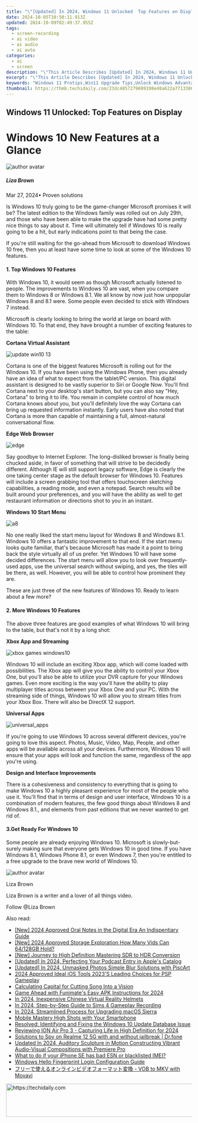 ```yaml
---
title: "\"[Updated] In 2024, Windows 11 Unlocked  Top Features on Display\""
date: 2024-10-05T10:50:11.913Z
updated: 2024-10-09T02:49:37.955Z
tags: 
  - screen-recording
  - ai video
  - ai audio
  - ai auto
categories: 
  - ai
  - screen
description: "\"This Article Describes [Updated] In 2024, Windows 11 Unlocked: Top Features on Display\""
excerpt: "\"This Article Describes [Updated] In 2024, Windows 11 Unlocked: Top Features on Display\""
keywords: "Windows 11 Protips,Win11 Upgrade Tips,Unlock Windows Advantages,11WinsDisplayHighlights,NextGenWinUpdates,DisplayWinFeaturesBest,LatestWindowsTechTrends"
thumbnail: https://thmb.techidaily.com/23dc4857279699198e48a622a7713386fd30f7f47908caf6a0fe50229057f885.jpg
---
```


## Windows 11 Unlocked: Top Features on Display

# Windows 10 New Features at a Glance

![author avatar](https://lh5.googleusercontent.com/-AIMmjowaFs4/AAAAAAAAAAI/AAAAAAAAABc/Y5UmwDaI7HU/s250-c-k/photo.jpg)

##### Liza Brown

 Mar 27, 2024• Proven solutions

Is Windows 10 truly going to be the game-changer Microsoft promises it will be? The latest edition to the Windows family was rolled out on July 29th, and those who have been able to make the upgrade have had some pretty nice things to say about it. Time will ultimately tell if Windows 10 is really going to be a hit, but early indications point to that being the case.

If you're still waiting for the go-ahead from Microsoft to download Windows 10 free, then you at least have some time to look at some of the Windows 10 features.

#### 1. Top Windows 10 Features

With Windows 10, it would seem as though Microsoft actually listened to people. The improvements to Windows 10 are vast, when you compare them to Windows 8 or Windows 8.1\. We all know by now just how unpopular Windows 8 and 8.1 were. Some people even decided to stick with Windows 7 instead.

Microsoft is clearly looking to bring the world at large on board with Windows 10\. To that end, they have brought a number of exciting features to the table:

**Cortana Virtual Assistant**

![update win10 13](https://images.wondershare.com/windows10/update-win10-13.png)

Cortana is one of the biggest features Microsoft is rolling out for the Windows 10\. If you have been using the Windows Phone, then you already have an idea of what to expect from the tablet/PC version. This digital assistant is designed to be vastly superior to Siri or Google Now. You'll find Cortana next to your desktop's start button, but you can also say "Hey, Cortana" to bring it to life. You remain in complete control of how much Cortana knows about you, but you'll definitely love the way Cortana can bring up requested information instantly. Early users have also noted that Cortana is more than capable of maintaining a full, almost-natural conversational flow.

**Edge Web Browser**

![edge](https://images.wondershare.com/filmora/article-images/edge.jpg)

Say goodbye to Internet Explorer. The long-disliked browser is finally being chucked aside, in favor of something that will strive to be decidedly different. Although IE will still support legacy software, Edge is clearly the one taking center stage as the default browser for Windows 10\. Features will include a screen grabbing tool that offers touchscreen sketching capabilities, a reading mode, and even a notepad. Search results will be built around your preferences, and you will have the ability as well to get restaurant information or directions shot to you in an instant.

**Windows 10 Start Menu**

![a8](https://images.wondershare.com/windows10/a8.png)

No one really liked the start menu layout for Windows 8 and Windows 8.1\. Windows 10 offers a fantastic improvement to that end. If the start menu looks quite familiar, that's because Microsoft has made it a point to bring back the style virtually all of us prefer. Yet Windows 10 will have some decided differences. The start menu will allow you to look over frequently-used apps, use the universal search without swiping, and yes, the tiles will be there, as well. However, you will be able to control how prominent they are.

These are just three of the new features of Windows 10\. Ready to learn about a few more?

#### 2. More Windows 10 Features

The above three features are good examples of what Windows 10 will bring to the table, but that's not it by a long shot:

**Xbox App and Streaming**

![xbox games windows10](https://images.wondershare.com/windows10/xboy-games-windows10-1.png)

Windows 10 will include an exciting Xbox app, which will come loaded with possibilities. The Xbox app will give you the ability to control your Xbox One, but you'll also be able to utilize your DVR capture for your Windows games. Even more exciting is the way you'll have the ability to play multiplayer titles across between your Xbox One and your PC. With the streaming side of things, Windows 10 will allow you to stream titles from your Xbox Box. There will also be DirectX 12 support.

 **Universal Apps**

![universal_apps](https://images.wondershare.com/filmora/article-images/universal_apps.jpg)

If you're going to use Windows 10 across several different devices, you're going to love this aspect. Photos, Music, Video, Map, People, and other apps will be available across all your devices. Furthermore, Windows 10 will ensure that your apps will look and function the same, regardless of the app you're using.

 **Design and Interface Improvements**

There is a cohesiveness and consistency to everything that is going to make Windows 10 a highly pleasant experience for most of the people who use it. You'll find that in terms of design and user interface, Windows 10 is a combination of modern features, the few good things about Windows 8 and Windows 8.1., and elements from past editions that we never wanted to get rid of.

#### 3.Get Ready For Windows 10

Some people are already enjoying Windows 10\. Microsoft is slowly-but-surely making sure that everyone gets Windows 10 in good time. If you have Windows 8.1, Windows Phone 8.1, or even Windows 7, then you're entitled to a free upgrade to the brave new world of Windows 10.

![author avatar](https://lh5.googleusercontent.com/-AIMmjowaFs4/AAAAAAAAAAI/AAAAAAAAABc/Y5UmwDaI7HU/s250-c-k/photo.jpg)

Liza Brown

Liza Brown is a writer and a lover of all things video.

Follow @Liza Brown


<ins class="adsbygoogle"
     style="display:block"
     data-ad-format="autorelaxed"
     data-ad-client="ca-pub-7571918770474297"
     data-ad-slot="1223367746"></ins>



<ins class="adsbygoogle"
     style="display:block"
     data-ad-client="ca-pub-7571918770474297"
     data-ad-slot="8358498916"
     data-ad-format="auto"
     data-full-width-responsive="true"></ins>


<span class="atpl-alsoreadstyle">Also read:</span>
<div><ul>
<li><a href="https://fox-glue.techidaily.com/new-2024-approved-oral-notes-in-the-digital-era-an-indispentiary-guide/"><u>[New] 2024 Approved Oral Notes in the Digital Era An Indispentiary Guide</u></a></li>
<li><a href="https://fox-hovers.techidaily.com/new-2024-approved-storage-exploration-how-many-vids-can-64128gb-hold/"><u>[New] 2024 Approved Storage Exploration How Many Vids Can 64/128GB Hold?</u></a></li>
<li><a href="https://fox-glue.techidaily.com/new-journey-to-high-definition-mastering-sdr-to-hdr-conversion/"><u>[New] Journey to High Definition Mastering SDR to HDR Conversion</u></a></li>
<li><a href="https://fox-glue.techidaily.com/updated-in-2024-perfecting-your-podcast-entry-in-apples-catalog/"><u>[Updated] In 2024, Perfecting Your Podcast Entry in Apple's Catalog</u></a></li>
<li><a href="https://fox-glue.techidaily.com/updated-in-2024-unmasked-photos-simple-blur-solutions-with-piscart/"><u>[Updated] In 2024, Unmasked Photos Simple Blur Solutions with PiscArt</u></a></li>
<li><a href="https://desktop-recording.techidaily.com/2024-approved-ideal-ios-tools-2023s-leading-choices-for-psp-gameplay/"><u>2024 Approved Ideal iOS Tools 2023'S Leading Choices for PSP Gameplay</u></a></li>
<li><a href="https://extra-lessons.techidaily.com/calculating-capital-for-cutting-song-into-a-vision/"><u>Calculating Capital for Cutting Song Into a Vision</u></a></li>
<li><a href="https://fox-glue.techidaily.com/game-ahead-with-funimates-easy-apk-instructions-for-2024/"><u>Game Ahead with Funimate's Easy APK Instructions for 2024</u></a></li>
<li><a href="https://fox-glue.techidaily.com/in-2024-inexpensive-chinese-virtual-reality-helmets/"><u>In 2024, Inexpensive Chinese Virtual Reality Helmets</u></a></li>
<li><a href="https://screen-sharing-recording.techidaily.com/in-2024-step-by-step-guide-to-sims-4-gameplay-recording/"><u>In 2024, Step-by-Step Guide to Sims 4 Gameplay Recording</u></a></li>
<li><a href="https://fox-glue.techidaily.com/in-2024-streamlined-process-for-upgrading-macos-sierra/"><u>In 2024, Streamlined Process for Upgrading macOS Sierra</u></a></li>
<li><a href="https://fox-glue.techidaily.com/mobile-mastery-high-shots-with-your-smartphone/"><u>Mobile Mastery High Shots with Your Smartphone</u></a></li>
<li><a href="https://win-howtos.techidaily.com/resolved-identifying-and-fixing-the-windows-10-update-database-issue/"><u>Resolved: Identifying and Fixing the Windows 10 Update Database Issue</u></a></li>
<li><a href="https://fox-glue.techidaily.com/reviewing-ion-air-pro-3-capturing-life-in-high-definition-for-2024/"><u>Reviewing ION Air Pro 3 - Capturing Life in High Definition for 2024</u></a></li>
<li><a href="https://android-location-track.techidaily.com/solutions-to-spy-on-realme-12-5g-with-and-without-jailbreak-drfone-by-drfone-virtual-android/"><u>Solutions to Spy on Realme 12 5G with and without jailbreak | Dr.fone</u></a></li>
<li><a href="https://sound-optimizing.techidaily.com/updated-in-2024-auditory-sculpture-in-motion-constructing-vibrant-audio-visual-compositions-with-premiere-pro/"><u>Updated In 2024, Auditory Sculpture in Motion Constructing Vibrant Audio-Visual Compositions with Premiere Pro</u></a></li>
<li><a href="https://sim-unlock.techidaily.com/what-to-do-if-your-iphone-se-has-bad-esn-or-blacklisted-imei-by-drfone-ios/"><u>What to do if your iPhone SE has bad ESN or blacklisted IMEI?</u></a></li>
<li><a href="https://win11-tips.techidaily.com/windows-hello-fingerprint-login-configuration-guide/"><u>Windows Hello Fingerprint Login Configuration Guide</u></a></li>
<li><a href="https://some-approaches.techidaily.com/vob-to-mkv-with-movavi/"><u>フリーで使えるオンラインビデオフォーマット変換 - VOB to MKV with Movavi</u></a></li>
</ul></div>

<!-- affiliate ads begin -->
<a href="https://appsumo.8odi.net/c/5597632/2037345/7443" target="_top" id="2037345">
  <img src="//a.impactradius-go.com/display-ad/7443-2037345" border="0" alt="https://techidaily.com" width="728" height="90"/>
</a>
<img height="0" width="0" src="https://appsumo.8odi.net/i/5597632/2037345/7443" style="position:absolute;visibility:hidden;" border="0" />
<!-- affiliate ads end -->

